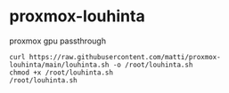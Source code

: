 # proxmox-louhinta

proxmox gpu passthrough

```
curl https://raw.githubusercontent.com/matti/proxmox-louhinta/main/louhinta.sh -o /root/louhinta.sh
chmod +x /root/louhinta.sh
/root/louhinta.sh
```
